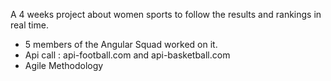  A 4 weeks project about women sports to follow the results and rankings in real time.
  - 5 members of the Angular Squad worked on it.
  - Api call : api-football.com and api-basketball.com
 - Agile Methodology
